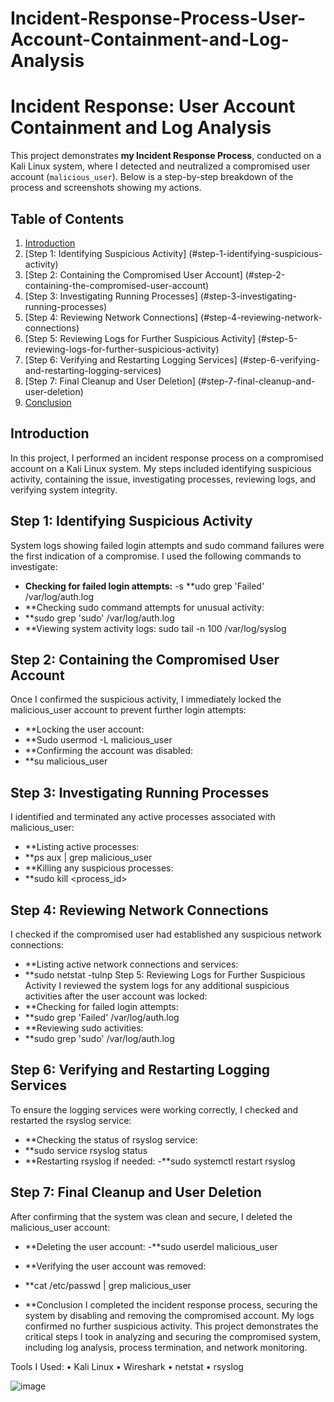 # Incident-Response-Process-User-Account-Containment-and-Log-Analysis

# Incident Response: User Account Containment and Log Analysis

This project demonstrates **my Incident Response Process**, conducted on a Kali Linux system, where I detected and neutralized a compromised user account (`malicious_user`). Below is a step-by-step breakdown of the process and screenshots showing my actions.

## Table of Contents
1. [Introduction](#introduction)
2. [Step 1: Identifying Suspicious Activity] (#step-1-identifying-suspicious-activity)
3. [Step 2: Containing the Compromised User Account] (#step-2-containing-the-compromised-user-account)
4. [Step 3: Investigating Running Processes] (#step-3-investigating-running-processes)
5. [Step 4: Reviewing Network Connections] (#step-4-reviewing-network-connections)
6. [Step 5: Reviewing Logs for Further Suspicious Activity] (#step-5-reviewing-logs-for-further-suspicious-activity)
7. [Step 6: Verifying and Restarting Logging Services] (#step-6-verifying-and-restarting-logging-services)
8. [Step 7: Final Cleanup and User Deletion] (#step-7-final-cleanup-and-user-deletion)
9. [Conclusion](#conclusion)
## Introduction
In this project, I performed an incident response process on a compromised account on a Kali Linux system. My steps included identifying suspicious activity, containing the issue, investigating processes, reviewing logs, and verifying system integrity.

## Step 1: Identifying Suspicious Activity
System logs showing failed login attempts and sudo command failures were the first indication of a compromise. I used the following commands to investigate:
- **Checking for failed login attempts:**
-s **udo grep 'Failed' /var/log/auth.log
-	**Checking sudo command attempts for unusual activity:
- **sudo grep 'sudo' /var/log/auth.log
-	**Viewing system activity logs:
sudo tail -n 100 /var/log/syslog
## Step 2: Containing the Compromised User Account
Once I confirmed the suspicious activity, I immediately locked the malicious_user account to prevent further login attempts:
-	**Locking the user account:
- **Sudo usermod -L malicious_user
-	**Confirming the account was disabled:
- **su malicious_user
## Step 3: Investigating Running Processes
I identified and terminated any active processes associated with malicious_user:
-	**Listing active processes:
- **ps aux | grep malicious_user
-	**Killing any suspicious processes:
- **sudo kill <process_id>
## Step 4: Reviewing Network Connections
I checked if the compromised user had established any suspicious network connections:
-	**Listing active network connections and services:
- **sudo netstat -tulnp
Step 5: Reviewing Logs for Further Suspicious Activity
I reviewed the system logs for any additional suspicious activities after the user account was locked:
-	**Checking for failed login attempts:
- **sudo grep 'Failed' /var/log/auth.log
-	**Reviewing sudo activities:
- **sudo grep 'sudo' /var/log/auth.log
## Step 6: Verifying and Restarting Logging Services
To ensure the logging services were working correctly, I checked and restarted the rsyslog service:
-	**Checking the status of rsyslog service:
- **sudo service rsyslog status
-	**Restarting rsyslog if needed:
-**sudo systemctl restart rsyslog
## Step 7: Final Cleanup and User Deletion
After confirming that the system was clean and secure, I deleted the malicious_user account:
-	**Deleting the user account:
-**sudo userdel malicious_user
-	**Verifying the user account was removed:
- **cat /etc/passwd | grep malicious_user

- **Conclusion
I completed the incident response process, securing the system by disabling and removing the compromised account. My logs confirmed no further suspicious activity. This project demonstrates the critical steps I took in analyzing and securing the compromised system, including log analysis, process termination, and network monitoring.
 
Tools I Used:
•	Kali Linux
•	Wireshark
•	netstat
•	rsyslog

![image](https://github.com/user-attachments/assets/41669b64-0e39-4c24-8109-bedcf5911826)
